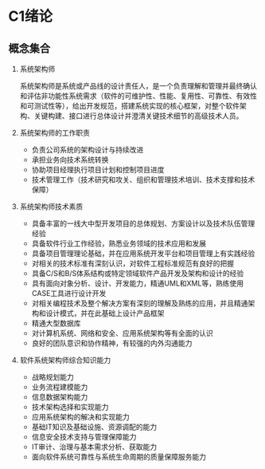# C1绪论

## 概念集合

1. 系统架构师

   系统架构师是系统或产品线的设计责任人，是一个负责理解和管理并最终确认和评估非功能性系统需求（软件的可维护性、性能、复用性、可靠性、有效性和可测试性等），给出开发规范，搭建系统实现的核心框架，对整个软件架构、关键构建、接口进行总体设计并澄清关键技术细节的高级技术人员。

2. 系统架构师的工作职责

   - 负责公司系统的架构设计与持续改进
   - 承担业务向技术系统转换
   - 协助项目经理执行项目计划和控制项目进度
   - 技术管理工作（技术研究和攻关、组织和管理技术培训、技术支撑和技术保障）

3. 系统架构师技术素质

   - 具备丰富的一线大中型开发项目的总体规划、方案设计以及技术队伍管理经验
   - 具备软件行业工作经验，熟悉业务领域的技术应用和发展
   - 具备项目管理理论基础，并在应用系统开发平台和项目管理上有实践经验
   - 对相关的技术标准有深刻认识，对软件工程标准规范有良好的把握
   - 具备C/S和B/S体系结构或特定领域软件产品开发及架构和设计的经验
   - 具有面向对象分析、设计、开发能力，精通UML和XML等，熟练使用CASE工具进行设计开发
   - 对相关编程技术及整个解决方案有深刻的理解及熟练的应用，并且精通架构和设计模式，并在此基础上设计产品框架
   - 精通大型数据库
   - 对计算机系统、网络和安全、应用系统架构等有全面的认识
   - 良好的团队意识和协作精神，有较强的内外沟通能力

4. 软件系统架构师综合知识能力

   - 战略规划能力
   - 业务流程建模能力
   - 信息数据架构能力
   - 技术架构选择和实现能力
   - 应用系统架构的解决和实现能力
   - 基础IT知识及基础设施、资源调配的能力
   - 信息安全技术支持与管理保障能力
   - IT审计、治理与基本需求分析、获取能力
   - 面向软件系统可靠性与系统生命周期的质量保障服务能力

   